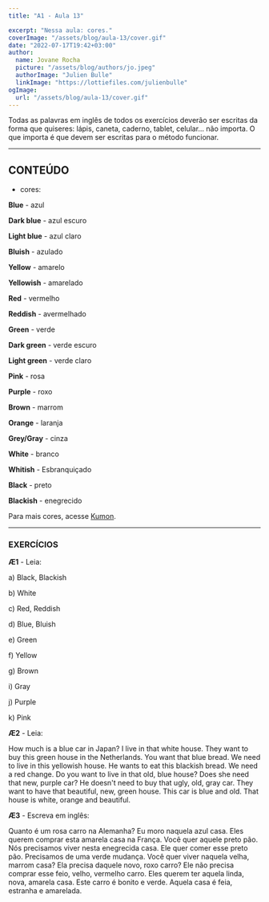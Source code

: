 ```yaml
---
title: "A1 - Aula 13"

excerpt: "Nessa aula: cores."
coverImage: "/assets/blog/aula-13/cover.gif"
date: "2022-07-17T19:42+03:00"
author:
  name: Jovane Rocha
  picture: "/assets/blog/authors/jo.jpeg"
  authorImage: "Julien Bulle"
  linkImage: "https://lottiefiles.com/julienbulle"
ogImage:
  url: "/assets/blog/aula-13/cover.gif"
---
```


Todas as palavras em inglês de todos os exercícios deverão ser escritas da forma que quiseres:
lápis, caneta, caderno, tablet, celular... não importa. O que importa é
que devem ser escritas para o método funcionar.

---

## CONTEÚDO

- cores:

**Blue** - azul

**Dark blue** - azul escuro

**Light blue** - azul claro

**Bluish** - azulado

**Yellow** - amarelo

**Yellowish** - amarelado

**Red** - vermelho

**Reddish** - avermelhado

**Green** - verde

**Dark green** - verde escuro

**Light green** - verde claro

**Pink** - rosa

**Purple** - roxo

**Brown** - marrom

**Orange** - laranja

**Grey/Gray** - cinza

**White** - branco

**Whitish** - Esbranquiçado

**Black** - preto

**Blackish** - enegrecido

Para mais cores, acesse [Kumon](https://www.kumon.com.br/blog/20-cores-em-ingles-que-voce-provavelmente-nao-conhecia/).

---

### EXERCÍCIOS

**Æ1** - Leia:

a) Black, Blackish

b) White

c) Red, Reddish

d) Blue, Bluish

e) Green

f) Yellow

g) Brown

i) Gray

j) Purple

k) Pink

**Æ2** - Leia:

How much is a blue car in Japan? I live in that white house. They want
to buy this green house in the Netherlands. You want that blue bread. We
need to live in this yellowish house. He wants to eat this blackish
bread. We need a red change. Do you want to live in that old, blue
house? Does she need that new, purple car? He doesn't need to buy that
ugly, old, gray car. They want to have that beautiful, new, green house.
This car is blue and old. That house is white, orange and beautiful.

**Æ3** - Escreva em inglês:

Quanto é um rosa carro na Alemanha? Eu moro naquela azul casa. Eles querem
comprar esta amarela casa na França. Você quer aquele preto pão. Nós
precisamos viver nesta enegrecida casa. Ele quer comer esse preto
pão. Precisamos de uma verde mudança. Você quer viver naquela velha, marrom
casa? Ela precisa daquele novo, roxo carro? Ele não precisa comprar esse
feio, velho, vermelho carro. Eles querem ter aquela linda, nova, amarela casa. Este carro é bonito e verde. Aquela casa é feia, estranha e amarelada.
